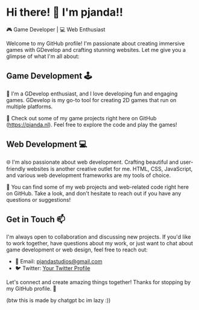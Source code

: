 # Hi there! 👋 I'm pjanda!!

🎮 Game Developer | 💻 Web Enthusiast

Welcome to my GitHub profile! I'm passionate about creating immersive games with GDevelop and crafting stunning websites. Let me give you a glimpse of what I'm all about:

## Game Development 🕹️

🚀 I'm a GDevelop enthusiast, and I love developing fun and engaging games. GDevelop is my go-to tool for creating 2D games that run on multiple platforms.

📂 Check out some of my game projects right here on GitHub (https://pjanda.nl). Feel free to explore the code and play the games!


## Web Development 💻

🌐 I'm also passionate about web development. Crafting beautiful and user-friendly websites is another creative outlet for me. HTML, CSS, JavaScript, and various web development frameworks are my tools of choice.


🔗 You can find some of my web projects and web-related code right here on GitHub. Take a look, and don't hesitate to reach out if you have any questions or suggestions!

## Get in Touch 📫

I'm always open to collaboration and discussing new projects. If you'd like to work together, have questions about my work, or just want to chat about game development or web design, feel free to reach out:

- 📧 Email: [pjandastudios@gmail.com](mailto:bruce@pjanda.nl)
- 🐦 Twitter: [Your Twitter Profile](https://twitter.com/bruce10panda)

Let's connect and create amazing things together! Thanks for stopping by my GitHub profile. 🚀

(btw this is made by chatgpt bc im lazy :))
